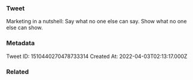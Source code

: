 ### Tweet
Marketing in a nutshell:
Say what no one else can say. 
Show what no one else can show.

### Metadata
Tweet ID: 1510440270478733314
Created At: 2022-04-03T02:13:17.000Z

### Related


